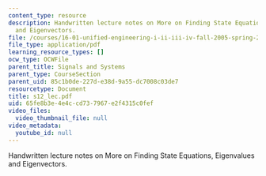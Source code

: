 ```yaml
---
content_type: resource
description: Handwritten lecture notes on More on Finding State Equations, Eigenvalues
  and Eigenvectors.
file: /courses/16-01-unified-engineering-i-ii-iii-iv-fall-2005-spring-2006/65fe8b3e4e4ccd737967e2f4315c0fef_s12_lec.pdf
file_type: application/pdf
learning_resource_types: []
ocw_type: OCWFile
parent_title: Signals and Systems
parent_type: CourseSection
parent_uid: 85c1b0de-227d-e38d-9a55-dc7008c03de7
resourcetype: Document
title: s12_lec.pdf
uid: 65fe8b3e-4e4c-cd73-7967-e2f4315c0fef
video_files:
  video_thumbnail_file: null
video_metadata:
  youtube_id: null
---
```

Handwritten lecture notes on More on Finding State Equations, Eigenvalues and Eigenvectors.